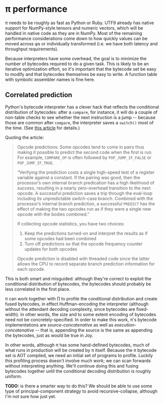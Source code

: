 # π performance
π needs to be roughly as fast as Python or Ruby. UTF9 already has native support for NumPy-style tensors and numeric vectors, which will be handled in native code as they are in NumPy. Most of the remaining performance considerations come down to how quickly values can be moved across φs or individually transformed (i.e. we have both latency and throughput requirements).

Because interpreters have some overhead, the goal is to minimize the number of bytecodes required to do a given task. This is likely to be an iterative optimization effort, so it's important that the bytecode set be easy to modify and that bytecodes themselves be easy to write. A function table with symbolic assembler names is fine here.


## Correlated prediction
Python's bytecode interpreter has a clever hack that reflects the conditional distribution of bytecodes: after a `compare`, for instance, it will do a couple of non-table checks to see whether the next instruction is a jump -- because those are common after `compare`, the interpreter saves a `switch()` most of the time. (See [this article](https://realpython.com/cpython-source-code-guide/#execution) for details.)

Quoting the article:

> Opcode predictions: Some opcodes tend to come in pairs thus making it possible to predict the second code when the first is run. For example, `COMPARE_OP` is often followed by `POP_JUMP_IF_FALSE` or `POP_JUMP_IF_TRUE`.
>
> “Verifying the prediction costs a single high-speed test of a register variable against a constant. If the pairing was good, then the processor’s own internal branch predication has a high likelihood of success, resulting in a nearly zero-overhead transition to the next opcode. A successful prediction saves a trip through the eval-loop including its unpredictable switch-case branch. Combined with the processor’s internal branch prediction, a successful `PREDICT` has the effect of making the two opcodes run as if they were a single new opcode with the bodies combined.”
>
> If collecting opcode statistics, you have two choices:
>
> 1. Keep the predictions turned-on and interpret the results as if some opcodes had been combined
> 2. Turn off predictions so that the opcode frequency counter updates for both opcodes
>
> Opcode prediction is disabled with threaded code since the latter allows the CPU to record separate branch prediction information for each opcode.

This is both smart and misguided: although they're correct to exploit the conditional distribution of bytecodes, the bytecodes should probably be less correlated in the first place.

π can work together with [∏](Pi.md) to profile the conditional distribution and create fused bytecodes, in effect Huffman-encoding the interpreter (although without the attendant decoding complexity, since bytecodes are fixed-width). In other words, the size and to some extent encoding of bytecodes need not be concretely-specified. In order to make this work, π's bytecode implementations are _source-concatenative_ as well as _execution-concatenative_ -- that is, appending the source is the same as appending the bytecodes, just as would be true in Joy.

In other words, although π has some hand-defined bytecodes, much of what runs in production will be created by π itself. Because the π bytecode set is AOT compiled, we need an initial set of programs to profile. Luckily this profiling process doesn't involve much work; we can scan forwards without interpreting anything. We'll continue doing this and fusing bytecodes together until the conditional decoding distribution is roughly uniform.

**TODO:** is there a smarter way to do this? We should be able to use some type of principal-component strategy to avoid recursive-collapse, although I'm not sure how just yet.
